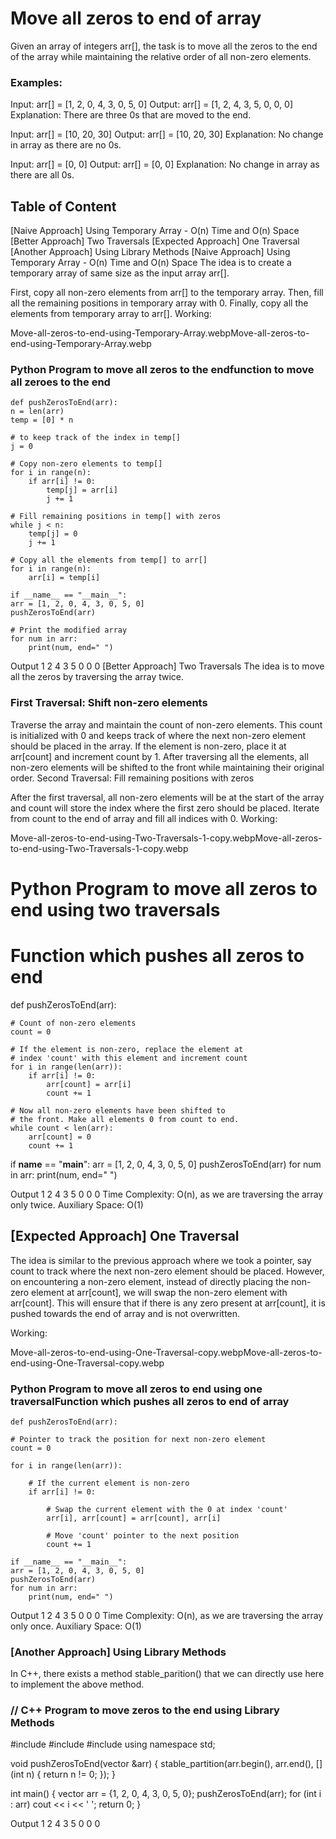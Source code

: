 # Move all zeros to end of array

Given an array of integers arr[], the task is to move all the zeros to the end of the array while maintaining the relative order of all non-zero elements.

### Examples: 

Input: arr[] = [1, 2, 0, 4, 3, 0, 5, 0]
Output: arr[] = [1, 2, 4, 3, 5, 0, 0, 0]
Explanation: There are three 0s that are moved to the end.

Input: arr[] = [10, 20, 30]
Output: arr[] = [10, 20, 30]
Explanation: No change in array as there are no 0s.

Input: arr[] = [0, 0]
Output: arr[] = [0, 0]
Explanation: No change in array as there are all 0s.

## Table of Content

[Naive Approach] Using Temporary Array - O(n) Time and O(n) Space
[Better Approach] Two Traversals
[Expected Approach] One Traversal
[Another Approach] Using Library Methods
[Naive Approach] Using Temporary Array - O(n) Time and O(n) Space
The idea is to create a temporary array of same size as the input array arr[].

First, copy all non-zero elements from arr[] to the temporary array.
Then, fill all the remaining positions in temporary array with 0.
Finally, copy all the elements from temporary array to arr[].
Working:

Move-all-zeros-to-end-using-Temporary-Array.webpMove-all-zeros-to-end-using-Temporary-Array.webp



### Python Program to move all zeros to the endfunction to move all zeroes to the end
    def pushZerosToEnd(arr):
    n = len(arr)
    temp = [0] * n  
    
    # to keep track of the index in temp[]
    j = 0

    # Copy non-zero elements to temp[]
    for i in range(n):
        if arr[i] != 0:
            temp[j] = arr[i]
            j += 1

    # Fill remaining positions in temp[] with zeros
    while j < n:
        temp[j] = 0
        j += 1

    # Copy all the elements from temp[] to arr[]
    for i in range(n):
        arr[i] = temp[i]

    if __name__ == "__main__":
    arr = [1, 2, 0, 4, 3, 0, 5, 0]
    pushZerosToEnd(arr)

    # Print the modified array
    for num in arr:
        print(num, end=" ")

Output
1 2 4 3 5 0 0 0 
[Better Approach] Two Traversals
The idea is to move all the zeros by traversing the array twice.

### First Traversal: Shift non-zero elements

Traverse the array and maintain the count of non-zero elements. This count is initialized with 0 and keeps track of where the next non-zero element should be placed in the array.
If the element is non-zero, place it at arr[count] and increment count by 1.
After traversing all the elements, all non-zero elements will be shifted to the front while maintaining their original order.
Second Traversal: Fill remaining positions with zeros

After the first traversal, all non-zero elements will be at the start of the array and count will store the index where the first zero should be placed.
Iterate from count to the end of array and fill all indices with 0.
Working:

Move-all-zeros-to-end-using-Two-Traversals-1-copy.webpMove-all-zeros-to-end-using-Two-Traversals-1-copy.webp



# Python Program to move all zeros to end using two traversals

# Function which pushes all zeros to end
def pushZerosToEnd(arr):
    
    # Count of non-zero elements
    count = 0  

    # If the element is non-zero, replace the element at
    # index 'count' with this element and increment count
    for i in range(len(arr)):
        if arr[i] != 0:
            arr[count] = arr[i]
            count += 1

    # Now all non-zero elements have been shifted to
    # the front. Make all elements 0 from count to end.
    while count < len(arr):
        arr[count] = 0
        count += 1

if __name__ == "__main__":
    arr = [1, 2, 0, 4, 3, 0, 5, 0]
    pushZerosToEnd(arr)
    for num in arr:
        print(num, end=" ")

Output
1 2 4 3 5 0 0 0 
Time Complexity: O(n), as we are traversing the array only twice.
Auxiliary Space: O(1)

## [Expected Approach] One Traversal
The idea is similar to the previous approach where we took a pointer, say count to track where the next non-zero element should be placed. However, on encountering a non-zero element, instead of directly placing the non-zero element at arr[count], we will swap the non-zero element with arr[count]. This will ensure that if there is any zero present at arr[count], it is pushed towards the end of array and is not overwritten.

Working:

Move-all-zeros-to-end-using-One-Traversal-copy.webpMove-all-zeros-to-end-using-One-Traversal-copy.webp



### Python Program to move all zeros to end using one traversalFunction which pushes all zeros to end of array
    def pushZerosToEnd(arr):
    
    # Pointer to track the position for next non-zero element
    count = 0
    
    for i in range(len(arr)):
        
        # If the current element is non-zero
        if arr[i] != 0:
            
            # Swap the current element with the 0 at index 'count'
            arr[i], arr[count] = arr[count], arr[i]
            
            # Move 'count' pointer to the next position
            count += 1

    if __name__ == "__main__":
    arr = [1, 2, 0, 4, 3, 0, 5, 0]
    pushZerosToEnd(arr)
    for num in arr:
        print(num, end=" ")

Output
1 2 4 3 5 0 0 0 
Time Complexity: O(n), as we are traversing the array only once.
Auxiliary Space: O(1)

### [Another Approach] Using Library Methods
In C++, there exists a method stable_parition() that we can directly use here to implement the above method.




### // C++ Program to move zeros to the end using Library Methods

#include <algorithm>
#include <iostream>
#include <vector>
using namespace std;

void pushZerosToEnd(vector<int> &arr) {
    stable_partition(arr.begin(), arr.end(), [](int n) { 
                                       return n != 0; });
}

int main() {
    vector<int> arr = {1, 2, 0, 4, 3, 0, 5, 0};
    pushZerosToEnd(arr);
    for (int i : arr)
        cout << i << ' ';
    return 0;
}

Output
1 2 4 3 5 0 0 0 
